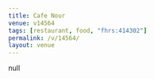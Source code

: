 ```yaml
---
title: Cafe Nour
venue: v14564
tags: [restaurant, food, "fhrs:414302"]
permalink: /v/14564/
layout: venue
---
```

null
